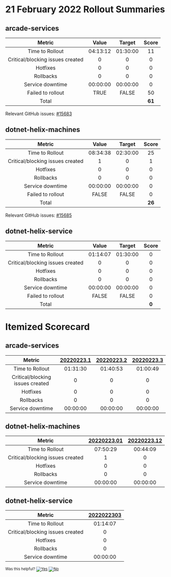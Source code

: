 # 21 February 2022 Rollout Summaries

## arcade-services

|              Metric              |   Value  |  Target  |   Score   |
|:--------------------------------:|:--------:|:--------:|:---------:|
| Time to Rollout                  | 04:13:12 | 01:30:00 |     11     |
| Critical/blocking issues created |     0    |    0     |     0     |
| Hotfixes                         |     0    |    0     |     0     |
| Rollbacks                        |     0    |    0     |     0     |
| Service downtime                 | 00:00:00 | 00:00:00 |     0     |
| Failed to rollout                |   TRUE  |   FALSE  |     50     |
| Total                            |          |          |   **61**   |

Relevant GitHub issues: [#15683](https://github.com/dotnet/core-eng/issues/15683)
## dotnet-helix-machines

|              Metric              |   Value  |  Target  |   Score   |
|:--------------------------------:|:--------:|:--------:|:---------:|
| Time to Rollout                  | 08:34:38 | 02:30:00 |     25     |
| Critical/blocking issues created |     1    |    0     |     1     |
| Hotfixes                         |     0    |    0     |     0     |
| Rollbacks                        |     0    |    0     |     0     |
| Service downtime                 | 00:00:00 | 00:00:00 |     0     |
| Failed to rollout                |   FALSE  |   FALSE  |     0     |
| Total                            |          |          |   **26**   |

Relevant GitHub issues: [#15685](https://github.com/dotnet/core-eng/issues/15685)
## dotnet-helix-service

|              Metric              |   Value  |  Target  |   Score   |
|:--------------------------------:|:--------:|:--------:|:---------:|
| Time to Rollout                  | 01:14:07 | 01:30:00 |     0     |
| Critical/blocking issues created |     0    |    0     |     0     |
| Hotfixes                         |     0    |    0     |     0     |
| Rollbacks                        |     0    |    0     |     0     |
| Service downtime                 | 00:00:00 | 00:00:00 |     0     |
| Failed to rollout                |   FALSE  |   FALSE  |     0     |
| Total                            |          |          |   **0**   |


# Itemized Scorecard

## arcade-services

| Metric | [20220223.1](https://dev.azure.com/dnceng/7ea9116e-9fac-403d-b258-b31fcf1bb293/_build/results?buildId=1628625) | [20220223.2](https://dev.azure.com/dnceng/7ea9116e-9fac-403d-b258-b31fcf1bb293/_build/results?buildId=1628894) | [20220223.3](https://dev.azure.com/dnceng/7ea9116e-9fac-403d-b258-b31fcf1bb293/_build/results?buildId=1629220) |
|:-----:|:-----:|:-----:|:-----:|
| Time to Rollout | 01:31:30 | 01:40:53 | 01:00:49 |
| Critical/blocking issues created | 0 | 0 | 0 |
| Hotfixes | 0 | 0 | 0 |
| Rollbacks | 0 | 0 | 0 |
| Service downtime | 00:00:00 | 00:00:00 | 00:00:00 |


## dotnet-helix-machines

| Metric | [20220223.01](https://dev.azure.com/dnceng/7ea9116e-9fac-403d-b258-b31fcf1bb293/_build/results?buildId=1627715) | [20220223.12](https://dev.azure.com/dnceng/7ea9116e-9fac-403d-b258-b31fcf1bb293/_build/results?buildId=1629376) |
|:-----:|:-----:|:-----:|
| Time to Rollout | 07:50:29 | 00:44:09 |
| Critical/blocking issues created | 1 | 0 |
| Hotfixes | 0 | 0 |
| Rollbacks | 0 | 0 |
| Service downtime | 00:00:00 | 00:00:00 |


## dotnet-helix-service

| Metric | [2022022303](https://dev.azure.com/dnceng/7ea9116e-9fac-403d-b258-b31fcf1bb293/_build/results?buildId=1628591) |
|:-----:|:-----:|
| Time to Rollout | 01:14:07 |
| Critical/blocking issues created | 0 |
| Hotfixes | 0 |
| Rollbacks | 0 |
| Service downtime | 00:00:00 |



<!-- Begin Generated Content: Doc Feedback -->
<sub>Was this helpful? [![Yes](https://helix.dot.net/f/ip/5?p=Documentation%5CTeamProcess%5CRollout-Scorecards%5CScorecard_2022-02-21.md)](https://helix.dot.net/f/p/5?p=Documentation%5CTeamProcess%5CRollout-Scorecards%5CScorecard_2022-02-21.md) [![No](https://helix.dot.net/f/in)](https://helix.dot.net/f/n/5?p=Documentation%5CTeamProcess%5CRollout-Scorecards%5CScorecard_2022-02-21.md)</sub>
<!-- End Generated Content-->
